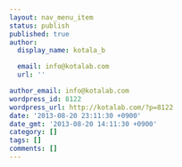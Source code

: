 ```yaml
---
layout: nav_menu_item
status: publish
published: true
author:
  display_name: kotala_b

  email: info@kotalab.com
  url: ''

author_email: info@kotalab.com
wordpress_id: 8122
wordpress_url: http://kotalab.com/?p=8122
date: '2013-08-20 23:11:30 +0900'
date_gmt: '2013-08-20 14:11:30 +0900'
category: []
tags: []
comments: []
---
```


